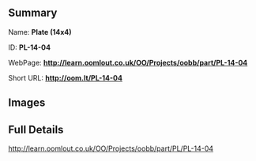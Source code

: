 

## Summary
 
Name: __Plate (14x4)__

ID: __PL-14-04__

WebPage: __http://learn.oomlout.co.uk/OO/Projects/oobb/part/PL-14-04__

Short URL: __http://oom.lt/PL-14-04__


## Images




## Full Details

 http://learn.oomlout.co.uk/OO/Projects/oobb/part/PL/PL-14-04

